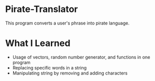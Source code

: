 # Pirate-Translator
This program converts a user's phrase into pirate language.

# What I Learned
- Usage of vectors, random number generator, and functions in one program
- Replacing specific words in a string
- Manipulating string by removing and adding characters

